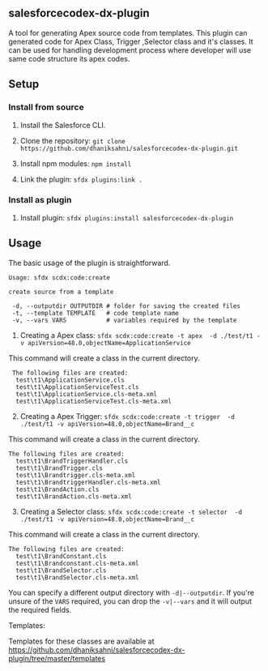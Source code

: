 ## salesforcecodex-dx-plugin

A tool for generating Apex source code from templates. This plugin can generated code for Apex Class, Trigger ,Selector class and it's classes. It can be used for handling development process where developer will use same code structure its apex codes.

## Setup

### Install from source

1. Install the Salesforce CLI.

2. Clone the repository: `git clone https://github.com/dhaniksahni/salesforcecodex-dx-plugin.git`

3. Install npm modules: `npm install`

4. Link the plugin: `sfdx plugins:link .`

### Install as plugin

1. Install plugin: `sfdx plugins:install salesforcecodex-dx-plugin`

## Usage

The basic usage of the plugin is straightforward.

```
Usage: sfdx scdx:code:create

create source from a template 

 -d, --outputdir OUTPUTDIR # folder for saving the created files
 -t, --template TEMPLATE   # code template name
 -v, --vars VARS           # variables required by the template

 ```

1. Creating a Apex class: `sfdx scdx:code:create -t apex  -d ./test/t1 -v apiVersion=48.0,objectName=ApplicationService`

This command will create a class in the current directory.

```
 The following files are created:
  test\t1\ApplicationService.cls
  test\t1\ApplicationServiceTest.cls
  test\t1\ApplicationService.cls-meta.xml
  test\t1\ApplicationServiceTest.cls-meta.xml

```
2. Creating a Apex Trigger: `sfdx scdx:code:create -t trigger  -d ./test/t1 -v apiVersion=48.0,objectName=Brand__c`

This command will create a class in the current directory.

```
The following files are created:
  test\t1\BrandTriggerHandler.cls
  test\t1\BrandTrigger.cls
  test\t1\Brandtrigger.cls-meta.xml
  test\t1\BrandtriggerHandler.cls-meta.xml
  test\t1\BrandAction.cls
  test\t1\BrandAction.cls-meta.xml

```

3. Creating a Selector class: `sfdx scdx:code:create -t selector  -d ./test/t1 -v apiVersion=48.0,objectName=Brand__c`

This command will create a class in the current directory.

```
The following files are created:
  test\t1\BrandConstant.cls
  test\t1\Brandconstant.cls-meta.xml
  test\t1\BrandSelector.cls
  test\t1\BrandSelector.cls-meta.xml

```

You can specify a different output directory with `-d|--outputdir`. If you're unsure of the `VARS` required, you can drop the `-v|--vars` and it will output the required fields.


Templates:

Templates for these classes are available at https://github.com/dhaniksahni/salesforcecodex-dx-plugin/tree/master/templates